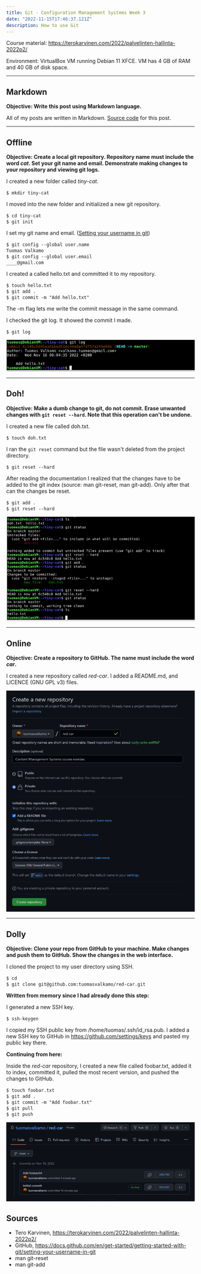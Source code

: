 ```yaml
---
title: Git - Configuration Management Systems Week 3
date: "2022-11-15T17:46:37.121Z"
description: How to use Git
---
```


Course material: https://terokarvinen.com/2022/palvelinten-hallinta-2022p2/

Environment: VirtualBox VM running Debian 11 XFCE. VM has 4 GB of RAM and 40 GB of disk space.

---

## Markdown

**Objective: Write this post using Markdown language.**

All of my posts are written in Markdown. [Source code](https://github.com/tuomasvalkamo/tuomasvalkamo-com/blob/main/content/blog/CMS-course/week-3/index.md) for this post.

---

## Offline

**Objective: Create a local git repository. Repository name must include the word *cat*. Set your git name and email. Demonstrate making changes to your repository and viewing git logs.**

I created a new folder called *tiny-cat*.

    $ mkdir tiny-cat

I moved into the new folder and initialized a new git repository.

    $ cd tiny-cat
    $ git init

I set my git name and email. ([Setting your username in git](https://docs.github.com/en/get-started/getting-started-with-git/setting-your-username-in-git))

    $ git config --global user.name
    Tuomas Valkamo
    $ git config --global user.email
    ____@gmail.com

I created a called hello.txt and committed it to my repository.

    $ touch hello.txt
    $ git add .
    $ git commit -m "Add hello.txt"

The -m flag lets me write the commit message in the same command.

I checked the git log. It showed the commit I made.

    $ git log

![git log](git-log.PNG)

---

## Doh!

**Objective: Make a dumb change to git, do not commit. Erase unwanted changes with `git reset --hard`. Note that this operation can't be undone.**

I created a new file called doh.txt.

    $ touch doh.txt

I ran the `git reset` command but the file wasn't deleted from the project directory.

    $ git reset --hard

After reading the documentation I realized that the changes have to be added to the git index (source: man git-reset, man git-add). Only after that can the changes be reset.

    $ git add .
    $ git reset --hard

![git reset](git-reset.PNG)

---

## Online

**Objective: Create a repository to GitHub. The name must include the word *car*.**

I created a new repository called *red-car*. I added a README.md, and LICENCE (GNU GPL v3) files.

![github new repository](github-create-repo.PNG)

---

## Dolly

**Objective: Clone your repo from GitHub to your machine. Make changes and push them to GitHub. Show the changes in the web interface.**

I cloned the project to my user directory using SSH.

    $ cd
    $ git clone git@github.com:tuomasvalkamo/red-car.git

**Written from memory since I had already done this step:**

I generated a new SSH key.

    $ ssh-keygen

I copied my SSH public key from /home/tuomas/.ssh/id_rsa.pub. I added a new SSH key to GitHub in https://github.com/settings/keys and pasted my public key there.

**Continuing from here:**

Inside the *red-car* repository, I created a new file called foobar.txt, added it to index, committed it, pulled the most recent version, and pushed the changes to GitHub.

    $ touch foobar.txt
    $ git add .
    $ git commit -m "Add foobar.txt"
    $ git pull
    $ git push

![github logs](github-logs.PNG)

## Sources

- Tero Karvinen, https://terokarvinen.com/2022/palvelinten-hallinta-2022p2/
- GitHub, https://docs.github.com/en/get-started/getting-started-with-git/setting-your-username-in-git
- man git-reset
- man git-add